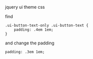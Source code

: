 jquery ui theme css

find

```
.ui-button-text-only .ui-button-text {
	padding: .4em 1em;
}
```

and change the padding

```
padding: .3em 1em;
```